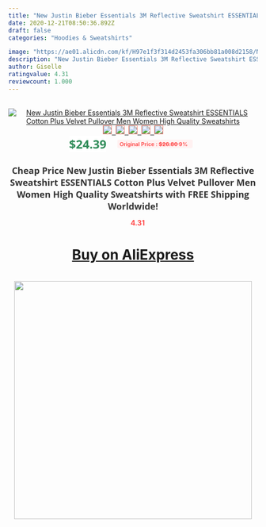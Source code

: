 ```yaml
---
title: "New Justin Bieber Essentials 3M Reflective Sweatshirt ESSENTIALS Cotton Plus Velvet Pullover Men Women High Quality Sweatshirts"
date: 2020-12-21T08:50:36.892Z
draft: false
categories: "Hoodies & Sweatshirts"

image: "https://ae01.alicdn.com/kf/H97e1f3f314d2453fa306bb81a008d2158/New-Justin-Bieber-Essentials-3M-Reflective-Sweatshirt-ESSENTIALS-Cotton-Plus-Velvet-Pullover-Men-Women-High-Quality.jpg"
description: "New Justin Bieber Essentials 3M Reflective Sweatshirt ESSENTIALS Cotton Plus Velvet Pullover Men Women High Quality Sweatshirts"
author: Giselle
ratingvalue: 4.31
reviewcount: 1.000
---
```

<br>
<div style="text-align: center;">
<a href="https://s.click.aliexpress.com/e/_9QGrEN" target="_blank" rel="nofollow noopener noreferrer"><img alt="New Justin Bieber Essentials 3M Reflective Sweatshirt ESSENTIALS Cotton Plus Velvet Pullover Men Women High Quality Sweatshirts" class="magnifier-image" src="https://ae01.alicdn.com/kf/H97e1f3f314d2453fa306bb81a008d2158/New-Justin-Bieber-Essentials-3M-Reflective-Sweatshirt-ESSENTIALS-Cotton-Plus-Velvet-Pullover-Men-Women-High-Quality.jpg_640x640.jpg">
<br>
<img style="border:1px solid salmon" src="https://ae01.alicdn.com/kf/H97e1f3f314d2453fa306bb81a008d2158/New-Justin-Bieber-Essentials-3M-Reflective-Sweatshirt-ESSENTIALS-Cotton-Plus-Velvet-Pullover-Men-Women-High-Quality.jpg_120x120.jpg">&nbsp;&nbsp;<img style="border:1px solid salmon" src="https://ae01.alicdn.com/kf/H6bbd82613d7e4389872cee9b85eb797dW/New-Justin-Bieber-Essentials-3M-Reflective-Sweatshirt-ESSENTIALS-Cotton-Plus-Velvet-Pullover-Men-Women-High-Quality.jpg_120x120.jpg">&nbsp;&nbsp;<img style="border:1px solid salmon" src="https://ae01.alicdn.com/kf/H2bc9cc0744da4e679878557f52502673a/New-Justin-Bieber-Essentials-3M-Reflective-Sweatshirt-ESSENTIALS-Cotton-Plus-Velvet-Pullover-Men-Women-High-Quality.jpg_120x120.jpg">&nbsp;&nbsp;<img style="border:1px solid salmon" src="https://ae01.alicdn.com/kf/H57c0d070db00431490dd8b96df7657f5C/New-Justin-Bieber-Essentials-3M-Reflective-Sweatshirt-ESSENTIALS-Cotton-Plus-Velvet-Pullover-Men-Women-High-Quality.jpg_120x120.jpg">&nbsp;&nbsp;<img style="border:1px solid salmon" src="https://ae01.alicdn.com/kf/H019a38a84275482da5cd2217b6a16c29K/New-Justin-Bieber-Essentials-3M-Reflective-Sweatshirt-ESSENTIALS-Cotton-Plus-Velvet-Pullover-Men-Women-High-Quality.jpg_120x120.jpg"></a></div><br0>
<div style="text-align: center;"><span style="background-color: white; border: 0px; box-sizing: border-box; color: seagreen; display: inline-block; font-family: &quot;open sans&quot; , &quot;arial&quot; , &quot;helvetica&quot; , sans-serif , &quot;heiti&quot;; font-size: 24px; font-stretch: inherit; font-weight: 700; line-height: inherit; margin: 0px 10px 0px 0px; padding: 0px; vertical-align: middle;">$24.39 </span>
<span style="background: rgb(255 , 241 , 241); border-radius: 3px; border: 0px; box-sizing: border-box; color: #ff4747; display: inline-block; font-family: inherit; font-size: 12px; font-stretch: inherit; font-style: inherit; font-variant: inherit; font-weight: 600; line-height: inherit; margin: 0px; padding: 2px 5px; transform: scale(0.9); vertical-align: middle;">Original Price : <b style="text-decoration: line-through;">$26.80 </b> 9%&nbsp;&nbsp;</span></div>
<h1 style="color: #333333; display: inline-block; font-family: &quot;open sans&quot; , &quot;arial&quot; , &quot;helvetica&quot; , sans-serif , &quot;heiti&quot;; font-size: 18px; font-stretch: inherit; font-weight: 700; text-align: center;">Cheap Price New Justin Bieber Essentials 3M Reflective Sweatshirt ESSENTIALS Cotton Plus Velvet Pullover Men Women High Quality Sweatshirts with FREE Shipping Worldwide!</h1>
<div style="color: #ff4747; text-align: center;">
<img src="https://4.bp.blogspot.com/-M0ZcTcb-5uY/XleCXlxnR4I/AAAAAAAAAEc/OrjgMkXV1oMQFaCRZj5HQwOCBcu3w1FegCPcBGAYYCw/s1600/star.png" style="height: 15px;">&nbsp;<b>4.31</b></div>
<div class="button_cont" align="center"><a class="buynow_a" href="https://s.click.aliexpress.com/e/_9QGrEN" target="_blank" rel="nofollow noopener noreferrer"><H1>Buy on AliExpress</H1></a></div><br>
<div class="separator" style="clear: both; text-align: center;">
<img src="https://lh3.googleusercontent.com/-pTy5HemUv9M/XlePHvY0dAI/AAAAAAAAAE4/0nX5iRUoIWY8eMW9Dpxeirr157OZliDIgCLcBGAsYHQ/s1600/badge.gif" width="480">
</div>
